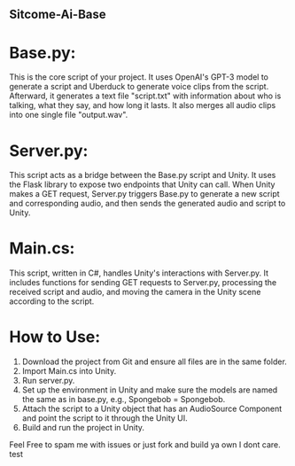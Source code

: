 ## Sitcome-Ai-Base
# Base.py:
This is the core script of your project. It uses OpenAI's GPT-3 model to generate a script and Uberduck to generate voice clips from the script. Afterward, it generates a text file "script.txt" with information about who is talking, what they say, and how long it lasts. It also merges all audio clips into one single file "output.wav".

# Server.py:
This script acts as a bridge between the Base.py script and Unity. It uses the Flask library to expose two endpoints that Unity can call. When Unity makes a GET request, Server.py triggers Base.py to generate a new script and corresponding audio, and then sends the generated audio and script to Unity.

# Main.cs:
This script, written in C#, handles Unity's interactions with Server.py. It includes functions for sending GET requests to Server.py, processing the received script and audio, and moving the camera in the Unity scene according to the script.

# How to Use:
1) Download the project from Git and ensure all files are in the same folder.
2) Import Main.cs into Unity.
3) Run server.py.
4) Set up the environment in Unity and make sure the models are named the same as in base.py, e.g., Spongebob = Spongebob.
5) Attach the script to a Unity object that has an AudioSource Component and point the script to it through the Unity UI.
6) Build and run the project in Unity.

Feel Free to spam me with issues or just fork and build ya own I dont care.
test